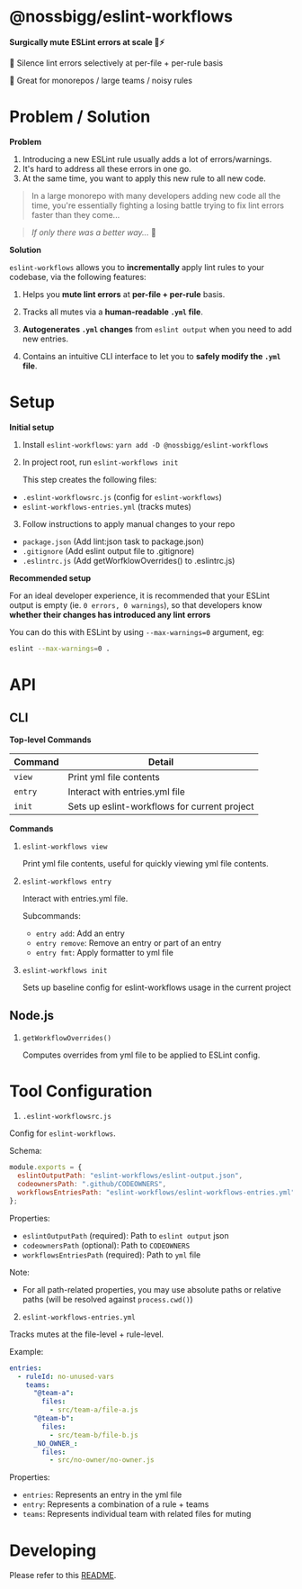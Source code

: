 # @nossbigg/eslint-workflows

**Surgically mute ESLint errors at scale 🤫⚡️**

🔪 Silence lint errors selectively at per-file + per-rule basis

💪 Great for monorepos / large teams / noisy rules

# Problem / Solution

**Problem**

1. Introducing a new ESLint rule usually adds a lot of errors/warnings.
2. It's hard to address all these errors in one go.
3. At the same time, you want to apply this new rule to all new code.

> In a large monorepo with many developers adding new code all the time, you're essentially fighting a losing battle trying to fix lint errors faster than they come...

> _If only there was a better way..._ 🤔

**Solution**

`eslint-workflows` allows you to **incrementally** apply lint rules to your codebase, via the following features:

1. Helps you **mute lint errors** at **per-file + per-rule** basis.

2. Tracks all mutes via a **human-readable `.yml` file**.

3. **Autogenerates `.yml` changes** from `eslint output` when you need to add new entries.

4. Contains an intuitive CLI interface to let you to **safely modify the `.yml` file**.

# Setup

**Initial setup**

1.  Install `eslint-workflows`: `yarn add -D @nossbigg/eslint-workflows`
2.  In project root, run `eslint-workflows init`

    This step creates the following files:

- `.eslint-workflowsrc.js` (config for `eslint-workflows`)
- `eslint-workflows-entries.yml` (tracks mutes)

3. Follow instructions to apply manual changes to your repo

- `package.json` (Add lint:json task to package.json)
- `.gitignore` (Add eslint output file to .gitignore)
- `.eslintrc.js` (Add getWorfklowOverrides() to .eslintrc.js)

**Recommended setup**

For an ideal developer experience, it is recommended that your ESLint output is empty (ie. `0 errors, 0 warnings`), so that developers know **whether their changes has introduced any lint errors**

You can do this with ESLint by using `--max-warnings=0` argument, eg:

```bash
eslint --max-warnings=0 .
```

# API

## CLI

**Top-level Commands**

| Command | Detail                                       |
| ------- | -------------------------------------------- |
| `view`  | Print yml file contents                      |
| `entry` | Interact with entries.yml file               |
| `init`  | Sets up eslint-workflows for current project |

**Commands**

1. `eslint-workflows view`

   Print yml file contents, useful for quickly viewing yml file contents.

1. `eslint-workflows entry`

   Interact with entries.yml file.

   Subcommands:

   - `entry add`: Add an entry
   - `entry remove`: Remove an entry or part of an entry
   - `entry fmt`: Apply formatter to yml file

1. `eslint-workflows init`

   Sets up baseline config for eslint-workflows usage in the current project

## Node.js

1. `getWorkflowOverrides()`

   Computes overrides from yml file to be applied to ESLint config.

# Tool Configuration

1. `.eslint-workflowsrc.js`

Config for `eslint-workflows`.

Schema:

```js
module.exports = {
  eslintOutputPath: "eslint-workflows/eslint-output.json",
  codeownersPath: ".github/CODEOWNERS",
  workflowsEntriesPath: "eslint-workflows/eslint-workflows-entries.yml",
};
```

Properties:

- `eslintOutputPath` (required): Path to `eslint output` json
- `codeownersPath` (optional): Path to `CODEOWNERS`
- `workflowsEntriesPath` (required): Path to `yml` file

Note:

- For all path-related properties, you may use absolute paths or relative paths (will be resolved against `process.cwd()`)

2. `eslint-workflows-entries.yml`

Tracks mutes at the file-level + rule-level.

Example:

```yml
entries:
  - ruleId: no-unused-vars
    teams:
      "@team-a":
        files:
          - src/team-a/file-a.js
      "@team-b":
        files:
          - src/team-b/file-b.js
      _NO_OWNER_:
        files:
          - src/no-owner/no-owner.js
```

Properties:

- `entries`: Represents an entry in the yml file
- `entry`: Represents a combination of a rule + teams
- `teams`: Represents individual team with related files for muting

# Developing

Please refer to this [README](./packages/eslint-workflows/README.md).
